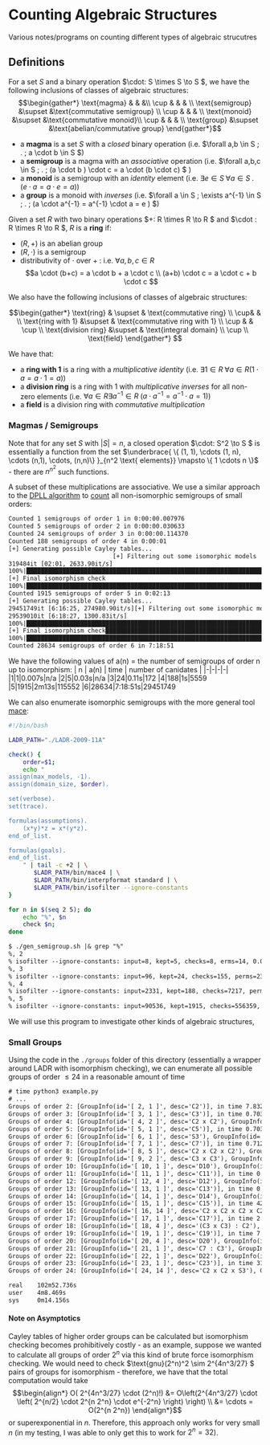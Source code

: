 # Counting Algebraic Structures
Various notes/programs on counting different types of algebraic strucutres

## Definitions

For a set $S$ and a binary operation $\cdot: S \times S \to S $, we have the following inclusions of classes of algebraic structures:
$$\begin{gather*}
\text{magma} & & &\\
\cup & & & \\
\text{semigroup} &\supset &\text{commutative semigroup} \\
\cup & & & \\
\text{monoid} &\supset &\text{commutative monoid}\\
\cup & & & \\
\text{group} &\supset &\text{abelian/commutative group}
\end{gather*}$$

 - a **magma** is a set $S$ with a *closed* binary operation (i.e. $\forall a,b \in S \; . \; a \cdot b \in S $)
 - a **semigroup** is a magma with an *associative* operation (i.e. $\forall a,b,c \in S  \; . \;  (a \cdot b ) \cdot c = a \cdot (b \cdot c)  $ )
 - a **monoid** is a semigroup with an *identity* element (i.e. $\exists e \in S \;  \forall a \in S \; . \; (e \cdot a = a \cdot e = a )$)
 - a **group** is a monoid with *inverses* (i.e. $\forall  a \in S \; \exists a^{-1} \in S \; . \; (a \cdot a^{-1} = a^{-1} \cdot a = e )  $)


Given a set $R$ with two binary operations $+: R \times R \to R $ and $\cdot : R \times R \to R $, $R$ is a **ring** if:
 - $(R, +)$ is an abelian group
 - $(R, \cdot)$ is a semigroup
 - distributivity of $\cdot$ over $+\;$: i.e.  $\forall a,b,c \in R$ 
 $$a \cdot (b+c) = a \cdot b + a \cdot c \\ (a+b) \cdot c = a \cdot c + b \cdot c $$ 


We also have the following inclusions of classes of algebraic structures:

$$\begin{gather*}
\text{ring} & \supset & \text{commutative ring} \\
\cup&  & \\
\text{ring with 1} &\supset & \text{commutative ring with 1} \\
\cup & & \cup \\
\text{division ring} &\supset & \text{integral domain} \\
\cup \\
\text{field}
\end{gather*}
$$

We have that:
 - a **ring with 1** is a ring with a *multiplicative identity* (i.e. $\exists 1 \in R \; \forall a \in R (1 \cdot a = a \cdot 1 = a)$)
 - a **division ring** is a ring with 1 with *multiplicative inverses* for all non-zero elements (i.e. $\forall  a\in R \exists a^{-1} \in R \; (a \cdot a^{-1} = a^{-1} \cdot a = 1 )$)
 - a **field** is a division ring with *commutative multiplication*

### Magmas / Semigroups
Note that for any set $S$ with $|S| = n$, a closed operation $\cdot: S^2 \to S $ is essentially a function from the set $\underbrace{ \{ (1, 1), \cdots (1, n), \cdots (n,1), \cdots, (n,n)\} }_{n^2 \text{ elements}} \mapsto \{ 1 \cdots n \}$ - there are $n^{n^2}$ such functions.

A subset of these multiplications are associative. We use a similar approach to the [DPLL algorithm](https://en.wikipedia.org/wiki/DPLL_algorithm) to [count](./count_semigroups.py) all non-isomorphic semigroups of small orders:


```txt
Counted 1 semigroups of order 1 in 0:00:00.007976
Counted 5 semigroups of order 2 in 0:00:00.030633
Counted 24 semigroups of order 3 in 0:00:00.114370
Counted 188 semigroups of order 4 in 0:00:01
[+] Generating possible Cayley tables...
                             [+] Filtering out some isomorphic models
319484it [02:01, 2633.90it/s]                                                                                                         | 8692/115552 [00:02<00:32, 3282.46it/s]
100%|██████████████████████████████████████████████████████████████████████████████████████████████████████████████████████████████| 115552/115552 [00:07<00:00, 16426.16it/s]
[+] Final isomorphism check
100%|████████████████████████████████████████████████████████████████████████████████████████████████████████████████████████████████████| 1914/1914 [00:07<00:00, 251.59it/s]
Counted 1915 semigroups of order 5 in 0:02:13
[+] Generating possible Cayley tables...
29451749it [6:16:25, 274980.90it/s][+] Filtering out some isomorphic models
29539010it [6:18:27, 1300.83it/s]  
100%|███████████████████████████████████████████████████████████████████████████████████████████████████████████████████████████████████████████████████████████████████████████████| 9267678/9267678 [24:55<00:00, 6198.24it/s]
[+] Final isomorphism check███████████████████████████████████████████████████████████████████████████████████████████████████████████████████████████████████████████████████████▉| 9267122/9267678 [24:55<00:00, 45100.98it/s]
100%|█████████████████████████████████████████████████████████████████████████████████████████████████████████████████████████████████████████████████████████████████████████████████████| 28633/28633 [37:23<00:00, 12.76it/s]
Counted 28634 semigroups of order 6 in 7:18:51
```

We have the following values of a(n) = the number of semigroups of order n up to isomorphism:
| n    | a(n) | time | number of canidates |
|-|-|-|-|
|1|1|0.007s|n/a
|2|5|0.03s|n/a
|3|24|0.11s|172
|4|188|1s|5559
|5|1915|2m13s|115552
|6|28634|7:18:51s|29451749

We can also enumerate isomorphic semigroups with the more general tool [mace](http://google.com):

```sh
#!/bin/bash

LADR_PATH="./LADR-2009-11A"

check() {
    order=$1;
    echo "
assign(max_models, -1).
assign(domain_size, $order).

set(verbose).
set(trace).

formulas(assumptions).
    (x*y)*z = x*(y*z).
end_of_list.

formulas(goals).
end_of_list.
    " | tail -c +2 | \
       $LADR_PATH/bin/mace4 | \
       $LADR_PATH/bin/interpformat standard | \
       $LADR_PATH/bin/isofilter --ignore-constants
}

for n in $(seq 2 5); do
    echo "%", $n
    check $n;
done

```
```txt
$ ./gen_semigroup.sh |& grep "%"
%, 2
% isofilter --ignore-constants: input=8, kept=5, checks=8, erms=14, 0.00 seconds.
%, 3
% isofilter --ignore-constants: input=96, kept=24, checks=155, perms=230, 0.01 seconds.
%, 4
% isofilter --ignore-constants: input=2331, kept=188, checks=7217, perms=18071, 0.07 seconds.
%, 5
% isofilter --ignore-constants: input=90536, kept=1915, checks=556359, perms=1793809, 6.30 seconds.
```

We will use this program to investigate other kinds of algebraic structures,

### Small Groups
Using the code in the `./groups` folder of this directory (essentially a wrapper around LADR with isomorphism checking), we can enumerate all possible groups of order $\le 24$ in a reasonable amount of time

```txt
# time python3 example.py
# ...
Groups of order 2: [GroupInfo(id='[ 2, 1 ]', desc='C2')], in time 7.832343101501465 s
Groups of order 3: [GroupInfo(id='[ 3, 1 ]', desc='C3')], in time 0.7034687995910645 s
Groups of order 4: [GroupInfo(id='[ 4, 2 ]', desc='C2 x C2'), GroupInfo(id='[ 4, 1 ]', desc='C4')], in time 1.5505971908569336 s
Groups of order 5: [GroupInfo(id='[ 5, 1 ]', desc='C5')], in time 0.7036712169647217 s
Groups of order 6: [GroupInfo(id='[ 6, 1 ]', desc='S3'), GroupInfo(id='[ 6, 2 ]', desc='C6')], in time 1.39094877243042 s
Groups of order 7: [GroupInfo(id='[ 7, 1 ]', desc='C7')], in time 0.7122411727905273 s
Groups of order 8: [GroupInfo(id='[ 8, 5 ]', desc='C2 x C2 x C2'), GroupInfo(id='[ 8, 3 ]', desc='D8'), GroupInfo(id='[ 8, 2 ]', desc='C4 x C2'), GroupInfo(id='[ 8, 4 ]', desc='Q8'), GroupInfo(id='[ 8, 1 ]', desc='C8')], in time 3.3063130378723145 s
Groups of order 9: [GroupInfo(id='[ 9, 2 ]', desc='C3 x C3'), GroupInfo(id='[ 9, 1 ]', desc='C9')], in time 1.3442790508270264 s
Groups of order 10: [GroupInfo(id='[ 10, 1 ]', desc='D10'), GroupInfo(id='[ 10, 2 ]', desc='C10')], in time 1.421013593673706 s
Groups of order 11: [GroupInfo(id='[ 11, 1 ]', desc='C11')], in time 0.7484531402587891 s
Groups of order 12: [GroupInfo(id='[ 12, 4 ]', desc='D12'), GroupInfo(id='[ 12, 5 ]', desc='C6 x C2'), GroupInfo(id='[ 12, 3 ]', desc='A4'), GroupInfo(id='[ 12, 1 ]', desc='C3 : C4'), GroupInfo(id='[ 12, 2 ]', desc='C12')], in time 5.609140634536743 s
Groups of order 13: [GroupInfo(id='[ 13, 1 ]', desc='C13')], in time 0.8768317699432373 s
Groups of order 14: [GroupInfo(id='[ 14, 1 ]', desc='D14'), GroupInfo(id='[ 14, 2 ]', desc='C14')], in time 3.549271821975708 s
Groups of order 15: [GroupInfo(id='[ 15, 1 ]', desc='C15')], in time 42.58747839927673 s
Groups of order 16: [GroupInfo(id='[ 16, 14 ]', desc='C2 x C2 x C2 x C2'), GroupInfo(id='[ 16, 11 ]', desc='C2 x D8'), GroupInfo(id='[ 16, 10 ]', desc='C4 x C2 x C2'), GroupInfo(id='[ 16, 3 ]', desc='(C4 x C2) : C2'), GroupInfo(id='[ 16, 7 ]', desc='D16'), GroupInfo(id='[ 16, 8 ]', desc='QD16'), GroupInfo(id='[ 16, 12 ]', desc='C2 x Q8'), GroupInfo(id='[ 16, 2 ]', desc='C4 x C4'), GroupInfo(id='[ 16, 5 ]', desc='C8 x C2'), GroupInfo(id='[ 16, 6 ]', desc='C8 : C2'), GroupInfo(id='[ 16, 9 ]', desc='Q16'), GroupInfo(id='[ 16, 1 ]', desc='C16')], in time 520.2422976493835 s
Groups of order 17: [GroupInfo(id='[ 17, 1 ]', desc='C17')], in time 2.514155387878418 s
Groups of order 18: [GroupInfo(id='[ 18, 4 ]', desc='(C3 x C3) : C2'), GroupInfo(id='[ 18, 1 ]', desc='D18'), GroupInfo(id='[ 18, 3 ]', desc='C3 x S3'), GroupInfo(id='[ 18, 5 ]', desc='C6 x C3'), GroupInfo(id='[ 18, 2 ]', desc='C18')], in time 172.24005222320557 s
Groups of order 19: [GroupInfo(id='[ 19, 1 ]', desc='C19')], in time 7.11696195602417 s
Groups of order 20: [GroupInfo(id='[ 20, 4 ]', desc='D20'), GroupInfo(id='[ 20, 5 ]', desc='C10 x C2'), GroupInfo(id='[ 20, 3 ]', desc='C5 : C4'), GroupInfo(id='[ 20, 1 ]', desc='C5 : C4'), GroupInfo(id='[ 20, 2 ]', desc='C20')], in time 192.39055252075195 s
Groups of order 21: [GroupInfo(id='[ 21, 1 ]', desc='C7 : C3'), GroupInfo(id='[ 21, 2 ]', desc='C21')], in time 29.25878596305847 s
Groups of order 22: [GroupInfo(id='[ 22, 1 ]', desc='D22'), GroupInfo(id='[ 22, 2 ]', desc='C22')], in time 33.13249969482422 s
Groups of order 23: [GroupInfo(id='[ 23, 1 ]', desc='C23')], in time 31.336970806121826 s
Groups of order 24: [GroupInfo(id='[ 24, 14 ]', desc='C2 x C2 x S3'), GroupInfo(id='[ 24, 15 ]', desc='C6 x C2 x C2'), GroupInfo(id='[ 24, 13 ]', desc='C2 x A4'), GroupInfo(id='[ 24, 8 ]', desc='(C6 x C2) : C2'), GroupInfo(id='[ 24, 6 ]', desc='D24'), GroupInfo(id='[ 24, 12 ]', desc='S4'), GroupInfo(id='[ 24, 10 ]', desc='C3 x D8'), GroupInfo(id='[ 24, 5 ]', desc='C4 x S3'), GroupInfo(id='[ 24, 7 ]', desc='C2 x (C3 : C4)'), GroupInfo(id='[ 24, 9 ]', desc='C12 x C2'), GroupInfo(id='[ 24, 4 ]', desc='C3 : Q8'), GroupInfo(id='[ 24, 11 ]', desc='C3 x Q8'), GroupInfo(id='[ 24, 3 ]', desc='SL(2,3)'), GroupInfo(id='[ 24, 1 ]', desc='C3 : C8'), GroupInfo(id='[ 24, 2 ]', desc='C24')], in time 5111.373787164688 s

real    102m52.736s
user    4m8.469s
sys     0m14.156s
```

#### Note on Asymptotics

Cayley tables of higher order groups can be calculated but isomorphism checking becomes prohibitively costly - as an example, suppose we wanted to calculate all groups of order $2^n$ via this kind of brute force isomorphism checking. We would need to check $\text{gnu}(2^n)^2 \sim 2^{4n^3/27} $ pairs of groups for isomorphism - therefore, we have that the total computation would take 
$$\begin{align*}
O( 2^{4n^3/27}  \cdot (2^n)!) &= O\left(2^{4n^3/27} \cdot \left( 2^{n/2} \cdot 2^{n 2^n} \cdot e^{-2^n} \right) \right) \\
&= \cdots = O(2^{n 2^n})
\end{align*}$$
or superexponential in $n$. Therefore, this approach only works for very small $n$ (in my testing, I was able to only get this to work for $2^n = 32$).

